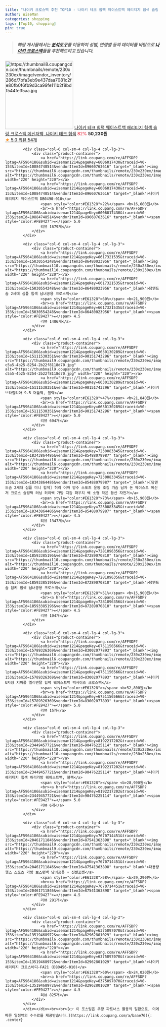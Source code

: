 ```yaml
---
title: "나이키 크로스백 추천 TOP10 - 나이키 테크 힙팩 웨이스트백 헤리티지 힙색 슬링 크로스백 메신저백, 나이키 테크 힙색"
author: WiseMan
categories: shopping
tags: [Top10, shopping]
pin: true
---
```


> ##### 해당 게시물에서는 [**분석도구**](https://itemscout.io/)를 이용하여 **성별**, **연령별** 등의 데이터를 바탕으로 [**나이키 크로스백**](https://link.coupang.com/a/baae76)들을 추천해드리고 있습니다.
<div class="container"><div class="row">
            <div class="col-6 col-sm-4 col-lg-4 col-lg-3">
                <div class="product-container">
                    <a href="https://link.coupang.com/re/AFFSDP?lptag=AF5964186&subid=wiseman1214&pageKey=5631238319&traceid=V0-153&itemId=9159561464&vendorItemId=90122817958" target="_blank"><img src="https://thumbnail8.coupangcdn.com/thumbnails/remote/230x230ex/image/vendor_inventory/286d/7bfa3eb9e437daa7081c2fe80fb0f6fb9d3ca99fe111b2f8bdf544fe35aa.jpg" alt="https://thumbnail8.coupangcdn.com/thumbnails/remote/230x230ex/image/vendor_inventory/286d/7bfa3eb9e437daa7081c2fe80fb0f6fb9d3ca99fe111b2f8bdf544fe35aa.jpg" width="220" height="220"></a>
                    <a href="https://link.coupang.com/re/AFFSDP?lptag=AF5964186&subid=wiseman1214&pageKey=5631238319&traceid=V0-153&itemId=9159561464&vendorItemId=90122817958" target="_blank">나이키 테크 힙팩 웨이스트백 헤리티지 힙색 슬링 크로스백 메신저백, 나이키 테크 힙색</a>
                    <span style="color:#E61328">82%</span> <b>50,230원</b>
                    <br><a href="https://link.coupang.com/re/AFFSDP?lptag=AF5964186&subid=wiseman1214&pageKey=5631238319&traceid=V0-153&itemId=9159561464&vendorItemId=90122817958" target="_blank"><span style="color:#FE9427">★</span> 5.0
                    리뷰 54개</a>
                </div>
            </div>
            
            <div class="col-6 col-sm-4 col-lg-4 col-lg-3">
                <div class="product-container">
                    <a href="https://link.coupang.com/re/AFFSDP?lptag=AF5964186&subid=wiseman1214&pageKey=6006017430&traceid=V0-153&itemId=10884748514&vendorItemId=89660763616" target="_blank"><img src="https://thumbnail6.coupangcdn.com/thumbnails/remote/230x230ex/image/vendor_inventory/2524/ff7bfc1ce999c0d38a14cb7a8eac37c1ae526882d9de06fdfd926f5ea85f.jpg" alt="https://thumbnail6.coupangcdn.com/thumbnails/remote/230x230ex/image/vendor_inventory/2524/ff7bfc1ce999c0d38a14cb7a8eac37c1ae526882d9de06fdfd926f5ea85f.jpg" width="220" height="220"></a>
                    <a href="https://link.coupang.com/re/AFFSDP?lptag=AF5964186&subid=wiseman1214&pageKey=6006017430&traceid=V0-153&itemId=10884748514&vendorItemId=89660763616" target="_blank">나이키 헤리티지 웨이스트백 DB0490-010</a>
                    <span style="color:#E61328">22%</span> <b>16,680원</b>
                    <br><a href="https://link.coupang.com/re/AFFSDP?lptag=AF5964186&subid=wiseman1214&pageKey=6006017430&traceid=V0-153&itemId=10884748514&vendorItemId=89660763616" target="_blank"><span style="color:#FE9427">★</span> 5.0
                    리뷰 1679개</a>
                </div>
            </div>
            
            <div class="col-6 col-sm-4 col-lg-4 col-lg-3">
                <div class="product-container">
                    <a href="https://link.coupang.com/re/AFFSDP?lptag=AF5964186&subid=wiseman1214&pageKey=6617321535&traceid=V0-153&itemId=15030554248&vendorItemId=86480023956" target="_blank"><img src="https://thumbnail10.coupangcdn.com/thumbnails/remote/230x230ex/image/vendor_inventory/25c5/f09b9ac83b15fefbfd6edddcaa7aaa915b4b2aea56675cf06a90922a9f38.jpg" alt="https://thumbnail10.coupangcdn.com/thumbnails/remote/230x230ex/image/vendor_inventory/25c5/f09b9ac83b15fefbfd6edddcaa7aaa915b4b2aea56675cf06a90922a9f38.jpg" width="220" height="220"></a>
                    <a href="https://link.coupang.com/re/AFFSDP?lptag=AF5964186&subid=wiseman1214&pageKey=6617321535&traceid=V0-153&itemId=15030554248&vendorItemId=86480023956" target="_blank">담앤드솜 2세대 심플 힙색 남녀공용 크로스백</a>
                    <span style="color:#E61328">60%</span> <b>21,900원</b>
                    <br><a href="https://link.coupang.com/re/AFFSDP?lptag=AF5964186&subid=wiseman1214&pageKey=6617321535&traceid=V0-153&itemId=15030554248&vendorItemId=86480023956" target="_blank"><span style="color:#FE9427">★</span> 4.5
                    리뷰 1406개</a>
                </div>
            </div>
            
            <div class="col-6 col-sm-4 col-lg-4 col-lg-3">
                <div class="product-container">
                    <a href="https://link.coupang.com/re/AFFSDP?lptag=AF5964186&subid=wiseman1214&pageKey=6630130289&traceid=V0-153&itemId=15111530351&vendorItemId=90151743296" target="_blank"><img src="https://thumbnail9.coupangcdn.com/thumbnails/remote/230x230ex/image/retail/images/2024/05/31/17/4/f2f6957f-c5a5-4b25-8254-2b22f8118d70.jpg" alt="https://thumbnail9.coupangcdn.com/thumbnails/remote/230x230ex/image/retail/images/2024/05/31/17/4/f2f6957f-c5a5-4b25-8254-2b22f8118d70.jpg" width="220" height="220"></a>
                    <a href="https://link.coupang.com/re/AFFSDP?lptag=AF5964186&subid=wiseman1214&pageKey=6630130289&traceid=V0-153&itemId=15111530351&vendorItemId=90151743296" target="_blank">나이키 브라질리아 9.5 더플백, 블랙</a>
                    <span style="color:#E61328">47%</span> <b>21,840원</b>
                    <br><a href="https://link.coupang.com/re/AFFSDP?lptag=AF5964186&subid=wiseman1214&pageKey=6630130289&traceid=V0-153&itemId=15111530351&vendorItemId=90151743296" target="_blank"><span style="color:#FE9427">★</span> 5.0
                    리뷰 604개</a>
                </div>
            </div>
            
            <div class="col-6 col-sm-4 col-lg-4 col-lg-3">
                <div class="product-container">
                    <a href="https://link.coupang.com/re/AFFSDP?lptag=AF5964186&subid=wiseman1214&pageKey=7230083345&traceid=V0-153&itemId=18343864486&vendorItemId=85488079987" target="_blank"><img src="https://thumbnail6.coupangcdn.com/thumbnails/remote/230x230ex/image/vendor_inventory/2b72/c0325ff96bd3be8ec98d443b7f215ea1630c6db75fa67a30053abfc58004.jpg" alt="https://thumbnail6.coupangcdn.com/thumbnails/remote/230x230ex/image/vendor_inventory/2b72/c0325ff96bd3be8ec98d443b7f215ea1630c6db75fa67a30053abfc58004.jpg" width="220" height="220"></a>
                    <a href="https://link.coupang.com/re/AFFSDP?lptag=AF5964186&subid=wiseman1214&pageKey=7230083345&traceid=V0-153&itemId=18343864486&vendorItemId=85488079987" target="_blank">[담앤드솜 2세대 심플 미니 힙색] 허리 어깨 방수 스포츠 운동 조깅 가슴 남자 돈 웨이스트 메신저 크로스 슬링백 러닝 허리쌕 가방 지갑 파우치 쌕 소형 작은 등산 자전거</a>
                    <span style="color:#E61328">73%</span> <b>15,900원</b>
                    <br><a href="https://link.coupang.com/re/AFFSDP?lptag=AF5964186&subid=wiseman1214&pageKey=7230083345&traceid=V0-153&itemId=18343864486&vendorItemId=85488079987" target="_blank"><span style="color:#FE9427">★</span> 4.5
                    리뷰 1347개</a>
                </div>
            </div>
            
            <div class="col-6 col-sm-4 col-lg-4 col-lg-3">
                <div class="product-container">
                    <a href="https://link.coupang.com/re/AFFSDP?lptag=AF5964186&subid=wiseman1214&pageKey=7281896356&traceid=V0-153&itemId=18593385196&vendorItemId=87289070810" target="_blank"><img src="https://thumbnail10.coupangcdn.com/thumbnails/remote/230x230ex/image/vendor_inventory/b56d/bdfa84588146d86081e459386c9867c33e6e883099ca2188cb6886b781f2.jpg" alt="https://thumbnail10.coupangcdn.com/thumbnails/remote/230x230ex/image/vendor_inventory/b56d/bdfa84588146d86081e459386c9867c33e6e883099ca2188cb6886b781f2.jpg" width="220" height="220"></a>
                    <a href="https://link.coupang.com/re/AFFSDP?lptag=AF5964186&subid=wiseman1214&pageKey=7281896356&traceid=V0-153&itemId=18593385196&vendorItemId=87289070810" target="_blank">담앤드솜 담키 힙색 남녀공용 크로스백</a>
                    <span style="color:#E61328">51%</span> <b>15,900원</b>
                    <br><a href="https://link.coupang.com/re/AFFSDP?lptag=AF5964186&subid=wiseman1214&pageKey=7281896356&traceid=V0-153&itemId=18593385196&vendorItemId=87289070810" target="_blank"><span style="color:#FE9427">★</span> 4.5
                    리뷰 104개</a>
                </div>
            </div>
            
            <div class="col-6 col-sm-4 col-lg-4 col-lg-3">
                <div class="product-container">
                    <a href="https://link.coupang.com/re/AFFSDP?lptag=AF5964186&subid=wiseman1214&pageKey=6751156566&traceid=V0-153&itemId=15789326369&vendorItemId=83002077893" target="_blank"><img src="https://thumbnail6.coupangcdn.com/thumbnails/remote/230x230ex/image/vendor_inventory/bce7/6fd200899acf70f84bd16ededbc72b7f340bd2f031694467ed225732f024.jpg" alt="https://thumbnail6.coupangcdn.com/thumbnails/remote/230x230ex/image/vendor_inventory/bce7/6fd200899acf70f84bd16ededbc72b7f340bd2f031694467ed225732f024.jpg" width="220" height="220"></a>
                    <a href="https://link.coupang.com/re/AFFSDP?lptag=AF5964186&subid=wiseman1214&pageKey=6751156566&traceid=V0-153&itemId=15789326369&vendorItemId=83002077893" target="_blank">나이키 U자형 지퍼풀 엘리멘탈 힙팩 웨이스트백 빅사이즈 크로스백</a>
                    <span style="color:#E61328"></span> <b>52,800원</b>
                    <br><a href="https://link.coupang.com/re/AFFSDP?lptag=AF5964186&subid=wiseman1214&pageKey=6751156566&traceid=V0-153&itemId=15789326369&vendorItemId=83002077893" target="_blank"><span style="color:#FE9427">★</span> 5.0
                    리뷰 15개</a>
                </div>
            </div>
            
            <div class="col-6 col-sm-4 col-lg-4 col-lg-3">
                <div class="product-container">
                    <a href="https://link.coupang.com/re/AFFSDP?lptag=AF5964186&subid=wiseman1214&pageKey=8192217202&traceid=V0-153&itemId=23449457721&vendorItemId=90476225114" target="_blank"><img src="https://thumbnail10.coupangcdn.com/thumbnails/remote/230x230ex/image/vendor_inventory/b315/61357ac9ba3e73245f791d4e62a176ad472d389ed9f6394f5f7afe0359c6.jpg" alt="https://thumbnail10.coupangcdn.com/thumbnails/remote/230x230ex/image/vendor_inventory/b315/61357ac9ba3e73245f791d4e62a176ad472d389ed9f6394f5f7afe0359c6.jpg" width="220" height="220"></a>
                    <a href="https://link.coupang.com/re/AFFSDP?lptag=AF5964186&subid=wiseman1214&pageKey=8192217202&traceid=V0-153&itemId=23449457721&vendorItemId=90476225114" target="_blank">나이키 헤리티지 힙색 허리가방 웨이스트백, 블랙</a>
                    <span style="color:#E61328"></span> <b>28,990원</b>
                    <br><a href="https://link.coupang.com/re/AFFSDP?lptag=AF5964186&subid=wiseman1214&pageKey=8192217202&traceid=V0-153&itemId=23449457721&vendorItemId=90476225114" target="_blank"><span style="color:#FE9427">★</span> 5.0
                    리뷰 6개</a>
                </div>
            </div>
            
            <div class="col-6 col-sm-4 col-lg-4 col-lg-3">
                <div class="product-container">
                    <a href="https://link.coupang.com/re/AFFSDP?lptag=AF5964186&subid=wiseman1214&pageKey=7670714451&traceid=V0-153&itemId=20461711846&vendorItemId=87541363898" target="_blank"><img src="https://thumbnail9.coupangcdn.com/thumbnails/remote/230x230ex/image/vendor_inventory/0ad5/b5495163dbd61f98fa8bb5f6a7f7523d8243d20227c4fa894827a70e5021.png" alt="https://thumbnail9.coupangcdn.com/thumbnails/remote/230x230ex/image/vendor_inventory/0ad5/b5495163dbd61f98fa8bb5f6a7f7523d8243d20227c4fa894827a70e5021.png" width="220" height="220"></a>
                    <a href="https://link.coupang.com/re/AFFSDP?lptag=AF5964186&subid=wiseman1214&pageKey=7670714451&traceid=V0-153&itemId=20461711846&vendorItemId=87541363898" target="_blank">대용량 헬스 스포츠 가방 보스턴백 남녀공용 + 신발포켓</a>
                    <span style="color:#E61328">58%</span> <b>29,290원</b>
                    <br><a href="https://link.coupang.com/re/AFFSDP?lptag=AF5964186&subid=wiseman1214&pageKey=7670714451&traceid=V0-153&itemId=20461711846&vendorItemId=87541363898" target="_blank"><span style="color:#FE9427">★</span> 4.5
                    리뷰 291개</a>
                </div>
            </div>
            
            <div class="col-6 col-sm-4 col-lg-4 col-lg-3">
                <div class="product-container">
                    <a href="https://link.coupang.com/re/AFFSDP?lptag=AF5964186&subid=wiseman1214&pageKey=6375097070&traceid=V0-153&itemId=13519468972&vendorItemId=82962801029" target="_blank"><img src="https://thumbnail6.coupangcdn.com/thumbnails/remote/230x230ex/image/vendor_inventory/253b/0513bf12d7f3865a6f1f16954e3bac50c6911cc958905e7c9f02630ff7a5.jpg" alt="https://thumbnail6.coupangcdn.com/thumbnails/remote/230x230ex/image/vendor_inventory/253b/0513bf12d7f3865a6f1f16954e3bac50c6911cc958905e7c9f02630ff7a5.jpg" width="220" height="220"></a>
                    <a href="https://link.coupang.com/re/AFFSDP?lptag=AF5964186&subid=wiseman1214&pageKey=6375097070&traceid=V0-153&itemId=13519468972&vendorItemId=82962801029" target="_blank">나이키 헤리티지 크로스바디-FA21 (DB0456-010)</a>
                    <span style="color:#E61328">60%</span> <b>24,020원</b>
                    <br><a href="https://link.coupang.com/re/AFFSDP?lptag=AF5964186&subid=wiseman1214&pageKey=6375097070&traceid=V0-153&itemId=13519468972&vendorItemId=82962801029" target="_blank"><span style="color:#FE9427">★</span> 4.5
                    리뷰 825개</a>
                </div>
            </div>
            </div></div><br><br>[👉 이 포스팅은 쿠팡 파트너스 활동의 일환으로, 이에 따른 일정액의 수수료를 제공받습니다.](https://link.coupang.com/a/baae76){: .center}